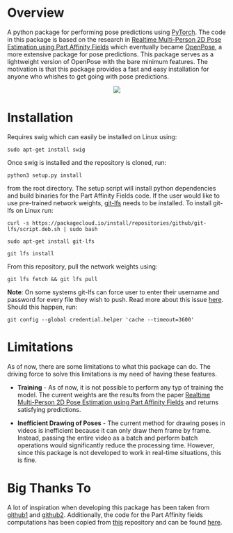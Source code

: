 
# Overview
A python package for performing pose predictions using [PyTorch](https://pytorch.org/). The code in this package is based on the research in [Realtime Multi-Person 2D Pose Estimation using Part Affinity Fields](https://arxiv.org/abs/1611.08050) which eventually became [OpenPose](https://github.com/CMU-Perceptual-Computing-Lab/openpose), a more extensive package for pose predictions. This package serves as a lightweight version of OpenPose with the bare minimum features. The motivation is that this package provides a fast and easy installation for anyone who whishes to get going with pose predictions.
<center><img src="docs/snatch.gif"></center>

# Installation

Requires swig which can easily be installed on Linux using:

```
sudo apt-get install swig
```

Once swig is installed and the repository is cloned, run:

```
python3 setup.py install
```

from the root directory. The setup script will install python dependencies and build binaries for the Part Affinity Fields code. If the user would like to use pre-trained network weights, [git-lfs](https://github.com/git-lfs/git-lfs/wiki/Installation) needs to be installed. To install git-lfs on Linux run:

```
curl -s https://packagecloud.io/install/repositories/github/git-lfs/script.deb.sh | sudo bash
```

```
sudo apt-get install git-lfs
```

```
git lfs install
```
From this repository, pull the network weights using:
```
git lfs fetch && git lfs pull
```

**Note**: On some systems git-lfs can force user to enter their username and password for every file they wish to push. Read more about this issue [here](https://github.com/git-lfs/git-lfs/issues/2014). Should this happen, run:

```
git config --global credential.helper 'cache --timeout=3600'
```

# Limitations

As of now, there are some limitations to what this package can do. The driving force to solve this limitations is my need of having these features.

* **Training** - As of now, it is not possible to perform any typ of training the model. The current weights are the results from the paper [Realtime Multi-Person 2D Pose Estimation using Part Affinity Fields](https://arxiv.org/abs/1611.08050) and returns satisfying predictions.

* **Inefficient Drawing of Poses** - The current method for drawing poses in videos is inefficient because it can only draw them frame by frame. Instead, passing the entire video as a batch and perform batch operations would significantly reduce the processing time. However, since this package is not developed to work in real-time situations, this is fine.

# Big Thanks To

A lot of inspiration when developing this package has been taken from
[github1](https://github.com/tensorboy/pytorch_Realtime_Multi-Person_Pose_Estimation) and [github2](https://github.com/ZheC/Realtime_Multi-Person_Pose_Estimation). Additionally, the code for the Part Affinity fields computations has been copied from [this](https://github.com/ildoonet/tf-pose-estimation) repository and can be found [here](https://github.com/ildoonet/tf-pose-estimation/tree/master/tf_pose/pafprocess).